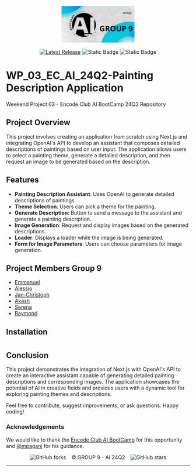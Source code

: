 <div align="center">
<img src="painting_description_application/public/banner.png" height="100">
</div>
<div align="center">

[![Latest Release](https://img.shields.io/badge/Latest%20Version-0.0.0-blue?logo=github)](https://github.com/90barricade93/WP_03_EC_AI_24Q2/commits/main)
![Static Badge](https://img.shields.io/badge/Encode_Club-AI_Bootcamp_24Q2-silver)
![Static Badge](https://img.shields.io/badge/GROUP-09-gold)

</div>

# WP_03_EC_AI_24Q2-Painting Description Application

Weekend Project 03 - Encode Club AI BootCamp 24Q2 Repository

## Project Overview

This project involves creating an application from scratch using Next.js and integrating OpenAI's API to develop an assistant that composes detailed descriptions of paintings based on user input. The application allows users to select a painting theme, generate a detailed description, and then request an image to be generated based on the description.

## Features

- **Painting Description Assistant**: Uses OpenAI to generate detailed descriptions of paintings.
- **Theme Selection**: Users can pick a theme for the painting.
- **Generate Description**: Button to send a message to the assistant and generate a painting description.
- **Image Generation**: Request and display images based on the generated descriptions.
- **Loader**: Displays a loader while the image is being generated.
- **Form for Image Parameters**: Users can choose parameters for image generation.

## Project Members Group 9

- [Emmanuel](https://github.com/codehouze)
- [Alessio](https://github.com/AlessioChen)
- [Jan-Christoph](https://github.com/jcklie)
- [Akash](https://github.com/kshntn)
- [Serena](https://github.com/BreadFeet)
- [Raymond](https://github.com/90barricade93/)

## Installation

#

## Conclusion

This project demonstrates the integration of Next.js with OpenAI's API to create an interactive assistant capable of generating detailed painting descriptions and corresponding images. The application showcases the potential of AI in creative fields and provides users with a dynamic tool for exploring painting themes and descriptions.


Feel free to contribute, suggest improvements, or ask questions. Happy coding!

### Acknowledgements

We would like to thank the [Encode Club AI BootCamp](https://github.com/Encode-Club-AI-Bootcamp) for this opportunity and [@mpagani](https://github.com/MatheusDaros) for his guidance.

<div align="center">

![GitHub forks](https://img.shields.io/github/forks/90barricade93/WP_03_EC_AI_24Q2) &ensp; © GROUP 9 - AI 24Q2 &ensp; ![GitHub stars](https://img.shields.io/github/stars/90barricade93/WP_03_EC_AI_24Q2)

</div>

---
